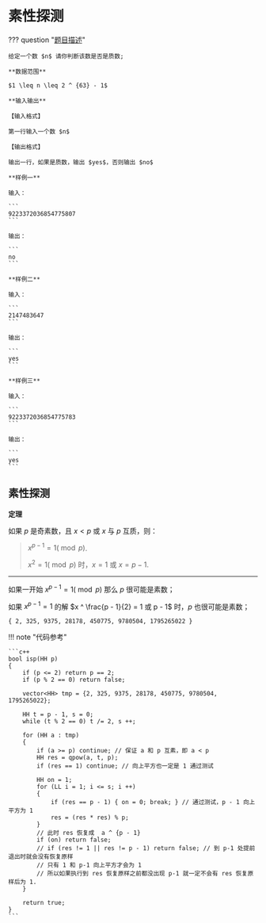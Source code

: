 # 素性探测

??? question "[题目描述]()"

    给定一个数 $n$ 请你判断该数是否是质数;

    **数据范围**

    $1 \leq n \leq 2 ^ {63} - 1$

    **输入输出**

    【输入格式】

    第一行输入一个数 $n$

    【输出格式】

    输出一行，如果是质数，输出 $yes$，否则输出 $no$

    **样例一**

    输入：

    ```
    9223372036854775807
    ```

    输出：

    ```
    no
    ```

    **样例二**

    输入：

    ```
    2147483647
    ```

    输出：

    ```
    yes
    ```

    **样例三**

    输入：

    ```
    9223372036854775783
    ```

    输出：

    ```
    yes
    ```

## 素性探测

**定理**

如果 $p$ 是奇素数，且 $x < p$ 或 $x$ 与 $p$ 互质，则：

> $x ^ {p - 1} = 1 (\bmod p)$.
>
> $x ^ 2 = 1 (\bmod p)$ 时，$x = 1$ 或 $x = p - 1$.

---

如果一开始 $x ^ {p - 1} = 1 (\bmod p)$ 那么 $p$ 很可能是素数；

如果 $x ^ {p - 1} = 1$ 的解 $x ^ \frac{p - 1}{2} = 1 或 p - 1$ 时，$p$ 也很可能是素数；

```
{ 2, 325, 9375, 28178, 450775, 9780504, 1795265022 }
```

!!! note "代码参考"

    ```c++
    bool isp(HH p)
    {
        if (p <= 2) return p == 2;
        if (p % 2 == 0) return false;

        vector<HH> tmp = {2, 325, 9375, 28178, 450775, 9780504, 1795265022};

        HH t = p - 1, s = 0;
        while (t % 2 == 0) t /= 2, s ++;

        for (HH a : tmp)
        {
            if (a >= p) continue; // 保证 a 和 p 互素，即 a < p
            HH res = qpow(a, t, p);
            if (res == 1) continue; // 向上平方也一定是 1 通过测试

            HH on = 1;
            for (LL i = 1; i <= s; i ++)
            {
                if (res == p - 1) { on = 0; break; } // 通过测试，p - 1 向上平方为 1
                res = (res * res) % p;
            }
            // 此时 res 恢复成  a ^ {p - 1}
            if (on) return false;
            // if (res != 1 || res != p - 1) return false; // 到 p-1 处提前退出时就会没有恢复原样
            // 只有 1 和 p-1 向上平方才会为 1
            // 所以如果执行到 res 恢复原样之前都没出现 p-1 就一定不会有 res 恢复原样后为 1.
        }

        return true;
    }
    ```